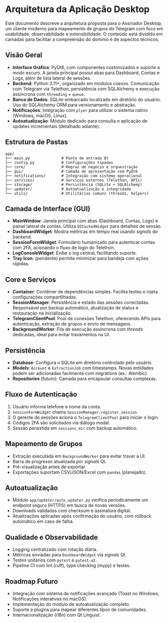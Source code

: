 # Arquitetura da Aplicação Desktop

Este documento descreve a arquitetura proposta para o Assinador Desktop, um
cliente moderno para mapeamento de grupos do Telegram com foco em usabilidade,
observabilidade e extensibilidade. O conteúdo está dividido em camadas para
facilitar a compreensão do domínio e de aspectos técnicos.

## Visão Geral

- **Interface Gráfica**: PyQt6, com componentes customizados e suporte a modo
  escuro. A janela principal possui abas para Dashboard, Contas e Logs, além de
  lista lateral de sessões.
- **Backend**: Python 3.11+, organizado em módulos coesos. Comunicação com
  Telegram via Telethon, persistência com SQLAlchemy e execução assíncrona com
  `threading` + `queue`.
- **Banco de Dados**: SQLite embarcado localizado em diretório do usuário. Uso
  do SQLAlchemy ORM para versionamento e abstração.
- **Notificações**: Integração com `plyer` para utilizar o sistema nativo
  (Windows, macOS, Linux).
- **Autoatualização**: Módulo dedicado para consulta e aplicação de updates
  incrementais (detalhado adiante).

## Estrutura de Pastas

```
app/
├── main.py              # Ponto de entrada Qt
├── config.py            # Configurações tipadas
├── core/                # Regras de negócio e orquestração
├── gui/                 # Camada de apresentação com PyQt6
├── notifications/       # Integração com sistema operacional
├── services/            # Serviços externos (Telethon, APIs)
├── storage/             # Persistência (SQLite + SQLAlchemy)
├── updater/             # Autoatualização e integridade
└── utils/               # Utilitários comuns (threads, helpers)
```

## Camada de Interface (GUI)

- **MainWindow**: Janela principal com abas (Dashboard, Contas, Logs) e painel
  lateral de contas. Utiliza `QStackedWidget` para detalhes de sessão.
- **DashboardWidget**: Mostra métricas em tempo real usando *signals* do backend.
- **SessionFormWidget**: Formulário humanizado para autenticar contas com 2FA,
  acionando o fluxo de login do Telethon.
- **LogConsoleWidget**: Exibe o log central, facilitando suporte.
- **Tray Icon**: (pendente) permite minimizar para bandeja com ações rápidas.

## Core e Serviços

- **Container**: Contêiner de dependências simples. Facilita testes e injeta
  configurações compartilhadas.
- **SessionManager**: Persistência e estado das sessões conectadas. Responsável
  por backup automático, atualização de status e restauração na inicialização.
- **TelegramClientPool**: Pool de conexões Telethon, oferecendo APIs para
  autenticação, extração de grupos e envio de mensagens.
- **BackgroundWorker**: Fila de execução assíncrona com *threads* dedicadas,
  ideal para evitar travamentos na UI.

## Persistência

- **Database**: Configura o SQLite em diretório controlado pelo usuário.
- **Models**: `Account` e `ExtractionJob` com timestamps. Novas entidades podem
  ser adicionadas facilmente com migrations (ex.: Alembic).
- **Repositories** (futuro): Camada para encapsular consultas complexas.

## Fluxo de Autenticação

1. Usuário informa telefone e nome da conta.
2. `SessionFormWidget` chama `SessionManager.register_session`.
3. O gerente de sessões aciona o `TelegramClientPool` para iniciar o login.
4. Códigos 2FA são solicitados via diálogo modal.
5. Sessão persistida em `sessions_dir` com backup automático.

## Mapeamento de Grupos

- Extração executada em `BackgroundWorker` para evitar travar a UI.
- Barra de progresso atualizada por *signals* Qt.
- Pré-visualização antes de exportar.
- Exportações suportam CSV/JSON/Excel com `pandas` (planejado).

## Autoatualização

- Módulo `app/updater/auto_updater.py` verifica periodicamente um endpoint
  seguro (HTTPS) em busca de novas versões.
- Downloads validados com checksum e assinatura digital.
- Atualizações aplicadas após confirmação do usuário, com rollback automático
  em caso de falha.

## Qualidade e Observabilidade

- Logging centralizado com rotação diária.
- Métricas enviadas para `DashboardWidget` via *signals* Qt.
- Testes unitários com `pytest` e `pytest-qt`.
- Pipeline CI com lint (ruff), type checking (mypy) e testes.

## Roadmap Futuro

- Integração com sistema de notificações avançado (Toast no Windows, Notificações
  interativas no macOS).
- Implementação do módulo de autoatualização completo.
- Suporte a plugins para mapear diferentes tipos de comunidades.
- Internacionalização (i18n) com Qt Linguist.
